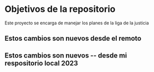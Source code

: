 # Objetivos de la repositorio

Este proyecto se encarga de manejar los planes de la liga de la justicia

## Estos cambios son nuevos desde el remoto
## Estos cambios son nuevos -- desde mi respositorio local 2023
